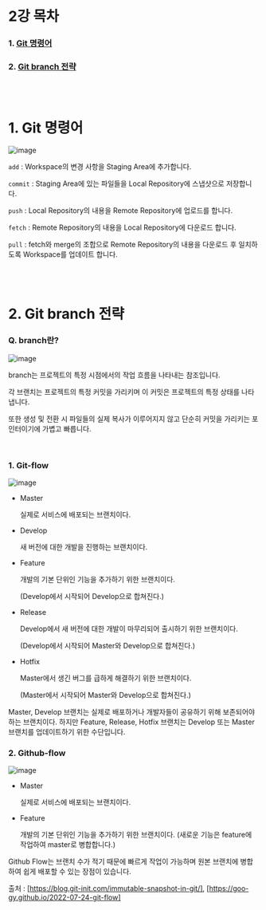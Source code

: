 <h1>2강 목차</h1>

### 1. [Git 명령어](#1-Git-명령어-1)
### 2. [Git branch 전략](#2-Git-전략-1)

<br><br>

<h1>1. Git 명령어</h1>
                
![image](https://github.com/JustBasicPro/Study/assets/38283489/c4de1fd9-0264-4fbc-b12a-f59b4a87bf70)

``` add ```  : Workspace의 변경 사항을 Staging Area에 추가합니다.

``` commit ```  : Staging Area에 있는 파일들을 Local Repository에 스냅샷으로 저장합니다.

``` push ```  : Local Repository의 내용을 Remote Repository에 업로드를 합니다.

``` fetch ```  : Remote Repository의 내용을 Local Repository에 다운로드 합니다.

``` pull ```  : fetch와 merge의 조합으로 Remote Repository의 내용을 다운로드 후 일치하도록 Workspace를 업데이트 합니다.

<br><br>

<h1>2. Git branch 전략</h1>

<h3>Q. branch란?</h3>

![image](https://github.com/JustBasicPro/Study/assets/38283489/108e6d22-305b-465f-a3de-9e230cbe0bc6)


branch는 프로젝트의 특정 시점에서의 작업 흐름을 나타내는 참조입니다.

각 브랜치는 프로젝트의 특정 커밋을 가리키며 이 커밋은 프로젝트의 특정 상태를 나타냅니다.

또한 생성 및 전환 시 파일들의 실제 복사가 이루어지지 않고 단순히 커밋을 가리키는 포인터이기에 가볍고 빠릅니다.

<br>

<h3>1. Git-flow</h3>

![image](https://github.com/JustBasicPro/Study/assets/38283489/8f141312-25c6-40df-bbbc-6e0ea30e1d23)

+ Master

  실제로 서비스에 배포되는 브랜치이다.

+ Develop

  새 버전에 대한 개발을 진행하는 브랜치이다.

+ Feature

  개발의 기본 단위인 기능을 추가하기 위한 브랜치이다.
  
  (Develop에서 시작되어 Develop으로 합쳐진다.)

+ Release

  Develop에서 새 버전에 대한 개발이 마무리되어 출시하기 위한 브랜치이다.

  (Develop에서 시작되어 Master와 Develop으로 합쳐진다.)

+ Hotfix

  Master에서 생긴 버그를 급하게 해결하기 위한 브랜치이다.

  (Master에서 시작되어 Master와 Develop으로 합쳐진다.)


Master, Develop 브랜치는 실제로 배포하거나 개발자들이 공유하기 위해 보존되어야 하는 브랜치이다. 하지만 Feature, Release, Hotfix 브랜치는 Develop 또는 Master 브랜치를 업데이트하기 위한 수단입니다.

<h3>2. Github-flow</h3>

![image](https://github.com/JustBasicPro/Study/assets/38283489/3a441422-d2de-4c3d-95f2-f4d0b48e626d)

+ Master

  실제로 서비스에 배포되는 브랜치이다.

+ Feature

  개발의 기본 단위인 기능을 추가하기 위한 브랜치이다.
  (새로운 기능은 feature에 작업하여 master로 병합합니다.)

Github Flow는 브랜치 수가 적기 때문에 빠르게 작업이 가능하며 원본 브랜치에 병합하여 쉽게 배포할 수 있는 장점이 있습니다.


출처 : [https://blog.git-init.com/immutable-snapshot-in-git/], [https://goo-gy.github.io/2022-07-24-git-flow]
